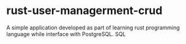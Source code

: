 # rust-user-managerment-crud
A simple application developed as part of learning rust programming language while interface with PostgreSQL. SQL
